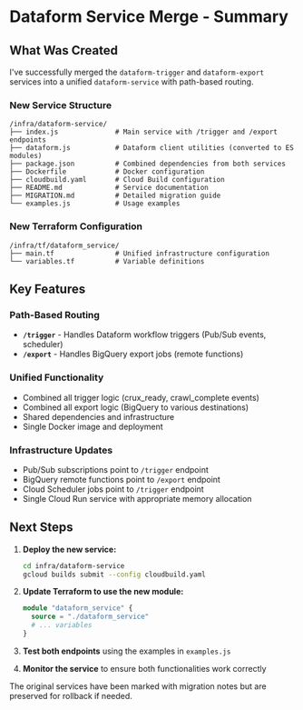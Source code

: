 # Dataform Service Merge - Summary

## What Was Created

I've successfully merged the `dataform-trigger` and `dataform-export` services into a unified `dataform-service` with path-based routing.

### New Service Structure

```files
/infra/dataform-service/
├── index.js              # Main service with /trigger and /export endpoints
├── dataform.js           # Dataform client utilities (converted to ES modules)
├── package.json          # Combined dependencies from both services
├── Dockerfile            # Docker configuration
├── cloudbuild.yaml       # Cloud Build configuration
├── README.md             # Service documentation
├── MIGRATION.md          # Detailed migration guide
└── examples.js           # Usage examples
```

### New Terraform Configuration

```files
/infra/tf/dataform_service/
├── main.tf               # Unified infrastructure configuration
└── variables.tf          # Variable definitions
```

## Key Features

### Path-Based Routing

- **`/trigger`** - Handles Dataform workflow triggers (Pub/Sub events, scheduler)
- **`/export`** - Handles BigQuery export jobs (remote functions)

### Unified Functionality

- Combined all trigger logic (crux_ready, crawl_complete events)
- Combined all export logic (BigQuery to various destinations)
- Shared dependencies and infrastructure
- Single Docker image and deployment

### Infrastructure Updates

- Pub/Sub subscriptions point to `/trigger` endpoint
- BigQuery remote functions point to `/export` endpoint
- Cloud Scheduler jobs point to `/trigger` endpoint
- Single Cloud Run service with appropriate memory allocation

## Next Steps

1. **Deploy the new service:**

   ```bash
   cd infra/dataform-service
   gcloud builds submit --config cloudbuild.yaml
   ```

2. **Update Terraform to use the new module:**

   ```terraform
   module "dataform_service" {
     source = "./dataform_service"
     # ... variables
   }
   ```

3. **Test both endpoints** using the examples in `examples.js`

4. **Monitor the service** to ensure both functionalities work correctly

The original services have been marked with migration notes but are preserved for rollback if needed.
